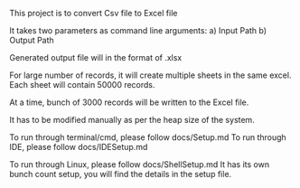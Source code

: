 This project is to convert Csv file to Excel file

It takes two parameters as command line arguments:
a) Input Path
b) Output Path

Generated output file will in the format of .xlsx

For large number of records, it will create multiple sheets in the same excel.
Each sheet will contain 50000 records.

At a time, bunch of 3000 records will be written to the Excel file.

It has to be modified manually as per the heap size of the system.

To run through terminal/cmd, please follow docs/Setup.md
To run through IDE, please follow docs/IDESetup.md


To run through Linux, please follow docs/ShellSetup.md
It has its own bunch count setup, you will find the details in the setup file.
